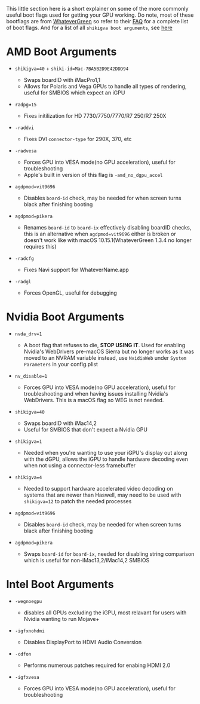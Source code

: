 This little section here is a short explainer on some of the more commonly useful boot flags used for getting your GPU working. Do note, most of these bootflags are from [WhateverGreen](https://github.com/acidanthera/WhateverGreen) so refer to their [FAQ](https://github.com/acidanthera/WhateverGreen/blob/master/Manual/) for a complete list of boot flags. And for a list of all `shikigva boot arguments`, see [here](https://github.com/acidanthera/WhateverGreen/blob/master/WhateverGreen/kern_shiki.hpp#L35-L74)


# AMD Boot Arguments

* `shikigva=40` + `shiki-id=Mac-7BA5B2D9E42DDD94`
   * Swaps boardID with iMacPro1,1
   * Allows for Polaris and Vega GPUs to handle all types of rendering, useful for SMBIOS which expect an iGPU

* `radpg=15`
   * Fixes initilization for HD 7730/7750/7770/R7 250/R7 250X

* `-raddvi`
   * Fixes DVI `connector-type` for  290X, 370, etc

* `-radvesa`
   * Forces GPU into VESA mode(no GPU acceleration), useful for troubleshooting
   * Apple's built in version of this flag is `-amd_no_dgpu_accel`

* `agdpmod=vit9696`
   * Disables `board-id` check, may be needed for when screen turns black after finishing booting
   
* `agdpmod=pikera`
   * Renames `board-id` to `board-ix` effectively disabling boardID checks, this is an alternative when `agdpmod=vit9696` either is broken or doesn't work like with macOS 10.15.1(WhateverGreen 1.3.4 no longer requires this)
* `-radcfg` 
   * Fixes Navi support for WhateverName.app

* `-radgl`
   * Forces OpenGL, useful for debugging

# Nvidia Boot Arguments

* `nvda_drv=1`
   * A boot flag that refuses to die, **STOP USING IT**. Used for enabling Nvidia's WebDrivers pre-macOS Sierra but no longer works as it was moved to an NVRAM variable instead, use `NvidiaWeb` under `System Parameters` in your config.plist

* `nv_disable=1`
   * Forces GPU into VESA mode(no GPU acceleration), useful for troubleshooting and when having issues installing Nvidia's WebDrivers. This is a macOS flag so WEG is not needed.

* `shikigva=40`
   * Swaps boardID with iMac14,2
   * Useful for SMBIOS that don't expect a Nvidia GPU

* `shikigva=1`
   * Needed when you're wanting to use your iGPU's display out along with the dGPU, allows the iGPU to handle hardware decoding even when not using a connector-less framebuffer

* `shikigva=4`
   * Needed to support hardware accelerated video decoding on systems that are newer than Haswell, may need to be used with `shikigva=12` to patch the needed processes 

* `agdpmod=vit9696`
   * Disables `board-id` check, may be needed for when screen turns black after finishing booting

* `agdpmod=pikera`
   * Swaps `board-id` for `board-ix`, needed for disabling string comparison which is useful for non-iMac13,2/iMac14,2 SMBIOS

# Intel Boot Arguments

* `-wegnoegpu`
   * disables all GPUs excluding the iGPU, most relavant for users with Nvidia wanting to run Mojave+
   
* `-igfxnohdmi`
   * Disables DisplayPort to HDMI Audio Conversion

* `-cdfon`
   * Performs numerous patches required for enabing HDMI 2.0

* `-igfxvesa`
   * Forces GPU into VESA mode(no GPU acceleration), useful for troubleshooting
